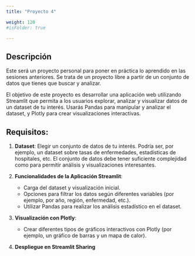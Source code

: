 ```yaml
---
title: "Proyecto 4"

weight: 120
#isFolder: true

---
```


## Descripción
Este será un proyecto personal para poner en práctica lo aprendido en las sesiones anteriores.
Se trata de un proyecto libre a partir de un conjunto de datos que tienes que buscar y analizar.

El objetivo de este proyecto es desarrollar una aplicación web utilizando Streamlit que permita a los usuarios explorar, analizar y visualizar datos de un dataset de tu interés. Usarás Pandas para manipular y analizar el dataset, y Plotly para crear visualizaciones interactivas.

## Requisitos:

1. **Dataset**: Elegir un conjunto de datos de tu interés. Podría ser, por ejemplo, un dataset sobre tasas de enfermedades, estadísticas de hospitales, etc. El conjunto de datos debe tener suficiente complejidad como para permitir análisis y visualizaciones interesantes.

2. **Funcionalidades de la Aplicación Streamlit**:
    - Carga del dataset y visualización inicial.
    - Opciones para filtrar los datos según diferentes variables (por ejemplo, por año, región, enfermedad, etc.).
    - Utilizar Pandas para realizar los análisis estadístico en el dataset.
  
3. **Visualización con Plotly**:
    - Crear diferentes tipos de gráficos interactivos con Plotly (por ejemplo, un gráfico de barras y un mapa de calor).
  
4. **Despliegue en Streamlit Sharing**
